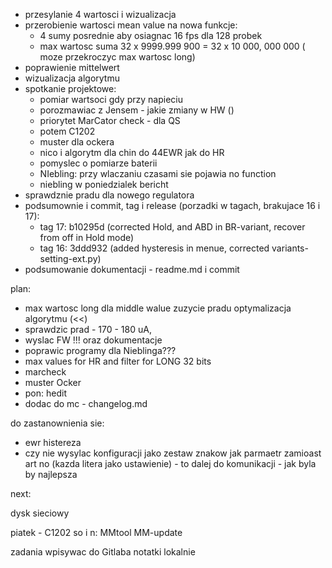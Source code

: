- przesylanie 4 wartosci i wizualizacja
- przerobienie wartosci mean value na nowa funkcje:
	- 4 sumy posrednie aby osiagnac 16 fps dla 128 probek
	- max wartosc suma 32 x 9999.999 900 = 32 x 10 000, 000 000 ( moze przekroczyc max wartosc long)
- poprawienie mittelwert
- wizualizacja algorytmu
- spotkanie projektowe:
	- pomiar wartsoci gdy przy napieciu
	- porozmawiac z Jensem - jakie zmiany w HW ()
	- priorytet MarCator check - dla QS
	- potem C1202
	- muster dla ockera
	- nico i algorytm dla chin do 44EWR jak do HR
	- pomyslec o pomiarze baterii
	- NIebling: przy wlaczaniu czasami sie pojawia no function 
	- niebling w poniedzialek bericht
- sprawdznie pradu dla nowego regulatora
- podsumownie i commit, tag i release (porzadki w tagach, brakujace 16 i 17):
	- tag 17: b10295d (corrected Hold, and ABD in BR-variant, recover from off in Hold mode)
	- tag 16: 3ddd932 (added hysteresis in menue, corrected variants-setting-ext.py)
- podsumowanie dokumentacji - readme.md i commit

plan:
-  max wartosc long dla middle walue
	 zuzycie pradu
	 optymalizacja algorytmu (<<)
- sprawdzic prad - 170 - 180 uA,
- wyslac FW !!! oraz dokumentacje
- poprawic programy dla Nieblinga???
- max values for HR and filter for LONG 32 bits
- marcheck
- muster Ocker
- pon: hedit
- dodac do mc - changelog.md

do zastanownienia sie:
- ewr histereza
- czy nie wysylac konfiguracji jako zestaw znakow jak parmaetr zamioast art no (kazda litera jako ustawienie) - to dalej do komunikacji - jak byla by najlepsza

next:

 dysk sieciowy 

piatek - C1202
so i n: MMtool
MM-update


zadania wpisywac do Gitlaba
notatki lokalnie